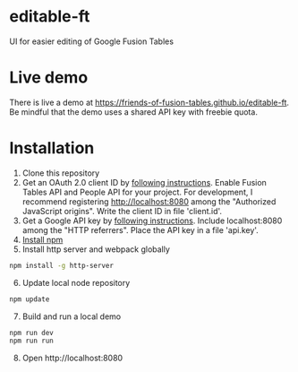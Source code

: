# editable-ft
UI for easier editing of Google Fusion Tables

# Live demo

There is live a demo at https://friends-of-fusion-tables.github.io/editable-ft. Be mindful that 
the demo uses a shared API key with freebie quota.

# Installation
1.  Clone this repository
2.  Get an OAuth 2.0 client ID  by [following instructions](https://support.google.com/googleapi/answer/6158849?hl=en&ref_topic=7013279). Enable
    Fusion Tables API and People API for your project. For development, I recommend
    registering <http://localhost:8080> among the "Authorized JavaScript
    origins". Write the client ID in file 'client.id'. 
3.  Get a Google API key by [following instructions](https://support.google.com/googleapi/answer/6158862?hl=en&ref_topic=7013279). 
    Include localhost:8080 among the "HTTP referrers". Place the API key in a file 'api.key'.
4.  [Install npm](https://www.npmjs.com/get-npm)
5.  Install http server and webpack globally
```bash
npm install -g http-server
```
6.  Update local node repository
```bash
npm update
```
7.  Build and run a local demo
```bash
npm run dev
npm run run
```
8.  Open http://localhost:8080
